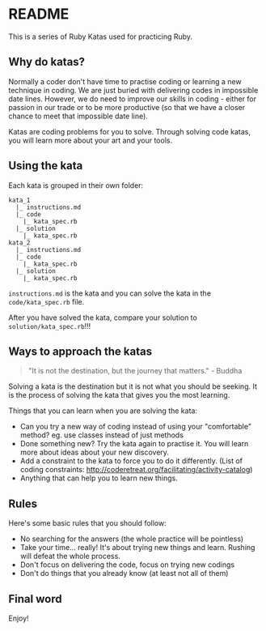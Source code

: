 # README

This is a series of Ruby Katas used for practicing Ruby.

## Why do katas?

Normally a coder don't have time to practise coding or learning a new technique in coding. 
We are just buried with delivering codes in impossible date lines.
However, we do need to improve our skills in coding - either for passion in our trade or to be more productive (so that we have a closer chance to meet that impossible date line).

Katas are coding problems for you to solve. Through solving code katas, you will learn more about your art and your tools.

## Using the kata

Each kata is grouped in their own folder:

```
kata_1
  |_ instructions.md
  |_ code
    |_ kata_spec.rb
  |_ solution
    |_ kata_spec.rb
kata_2
  |_ instructions.md
  |_ code
    |_ kata_spec.rb
  |_ solution
    |_ kata_spec.rb
```

`instructions.md` is the kata and you can solve the kata in the `code/kata_spec.rb` file.

After you have solved the kata, compare your solution to `solution/kata_spec.rb`!!!

## Ways to approach the katas

> "It is not the destination, but the journey that matters." - Buddha

Solving a kata is the destination but it is not what you should be seeking.
It is the process of solving the kata that gives you the most learning.

Things that you can learn when you are solving the kata:
- Can you try a new way of coding instead of using your "comfortable" method? eg. use classes instead of just methods
- Done something new? Try the kata again to practise it. You will learn more about ideas about your new discovery.
- Add a constraint to the kata to force you to do it differently. (List of coding constraints: http://coderetreat.org/facilitating/activity-catalog)
- Anything that can help you to learn new things.

## Rules

Here's some basic rules that you should follow:
- No searching for the answers (the whole practice will be pointless)
- Take your time... really! It's about trying new things and learn. Rushing will defeat the whole process.
- Don't focus on delivering the code, focus on trying new codings
- Don't do things that you already know (at least not all of them)

## Final word

Enjoy!

